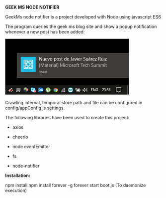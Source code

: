 **GEEK MS NODE NOTIFIER**

GeekMs node notifier is a project developed with Node using javascript ES6

The program queries the geek ms blog site and show a popup notification whenever a new post has been added:



![alt tag](https://raw.githubusercontent.com/carloslanderas/geekms-node-notifier/master/images/sampleimage.png)




Crawling interval, temporal store path and file can be configured in config/appConfig.js settings.


The following libraries have been used to create this project:


- axios

- cheerio

- node eventEmitter

- fs

- node-notifier



**Installation:**


npm install
npm install forever -g
forever start boot.js (To daemonize execution)
